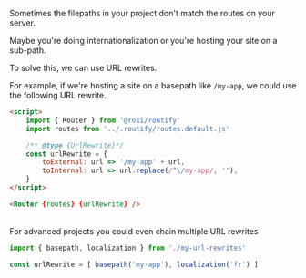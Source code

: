 Sometimes the filepaths in your project don't match the routes on your server.

Maybe you're doing internationalization or you're hosting your site on a sub-path.

To solve this, we can use URL rewrites.

For example, if we're hosting a site on a basepath like
`/my-app`, we could use the following URL rewrite.

```html
<script>
    import { Router } from '@roxi/routify'
    import routes from '../.routify/routes.default.js'

    /** @type {UrlRewrite}*/
    const urlRewrite = {
        toExternal: url => '/my-app' + url,
        toInternal: url => url.replace(/^\/my-app/, ''),
    }
</script>

<Router {routes} {urlRewrite} />
```

<br>
For advanced projects you could even chain multiple URL rewrites

```javascript
import { basepath, localization } from './my-url-rewrites'

const urlRewrite = [ basepath('my-app'), localization('fr') ]
```